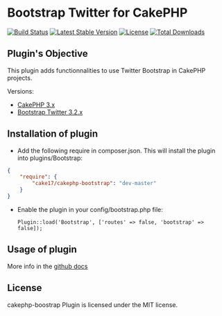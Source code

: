 Bootstrap Twitter for CakePHP
=============================

[![Build Status](https://api.travis-ci.org/cake17/cakephp-bootstrap.png?branch=master)](https://travis-ci.org/cake17/cakephp-bootstrap)
[![Latest Stable Version](https://poser.pugx.org/cake17/cakephp-bootstrap/v/stable.png)](https://packagist.org/packages/cake17/cakephp-bootstrap)
[![License](https://poser.pugx.org/cake17/cakephp-bootstrap/license.png)](https://packagist.org/packages/cake17/cakephp-bootstrap)
[![Total Downloads](https://poser.pugx.org/cake17/cakephp-bootstrap/d/total.png)](https://packagist.org/packages/cake17/cakephp-bootstrap)

## Plugin's Objective ##

This plugin adds functionnalities to use Twitter Bootstrap in CakePHP projects.

Versions:

- [CakePHP 3.x](http://book.cakephp.org/3.0/en/index.html)
- [Bootstrap Twitter 3.2.x](http://getbootstrap.com)

## Installation of plugin ##

- Add the following require in composer.json. This will install the plugin into
plugins/Bootstrap:

```json
{
	"require": {
		"cake17/cakephp-bootstrap": "dev-master"
	}
}
```

- Enable the plugin in your config/bootstrap.php file:

	`Plugin::load('Bootstrap', ['routes' => false, 'bootstrap' => false]);`

## Usage of plugin ##

More info in the [github docs](http://cake17.github.io/cakephp-bootstrap)

## License ##

cakephp-boostrap Plugin is licensed under the MIT license.
